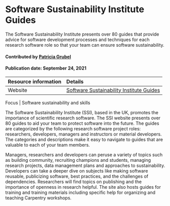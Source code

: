 # Software Sustainability Institute Guides 
<!-- deck text start -->
 
The Software Sustainability Institute presents over 80 guides that provide
advice for software development processes and techniques for each research software role so that your team can ensure software sustainability.

<!-- deck text end --> 

#### Contributed by [Patricia Grubel](https://github.com/pagrubel "Patricia Grubel")
#### Publication date: September 24, 2021

Resource information | Details
:--- | :--- 
Website | [Software Sustainability Institute Guides](https://www.software.ac.uk/resources/guides)

Focus | Software sustainability and skills

The Software Sustainability Institute (SSI), based in the UK,
promotes the importance of scientific research software. The SSI
website presents over 80 guides to aid your team to protect
software into the future. The guides are categorized by the
following research software project roles: researchers,
developers, managers and instructors or material developers. The
categories and descriptions make it easy to navigate to guides
that are valuable to each of your team members. 

Managers, researchers and developers can peruse a variety of topics such as building community, recruiting champions and students, managing research projects, data management plans and approaches to sustainability. Developers can take a deeper dive on subjects like making software reusable, publicizing software, best practices, and the challenges of dependencies. Researchers will find topics on publishing and the importance of openness in research helpful. The site also hosts guides for training and training materials including specific help for organizing and teaching Carpentry workshops. 

<!-- 
Publish: preview
RSS update: 2023-09-24
Categories: Skills
Topics: Personal Productivity and Sustainability 
-->
